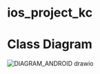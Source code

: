 # ios_project_kc

# Class Diagram


![DIAGRAM_ANDROID drawio](https://github.com/wellconnectlive/ios_project_kc/assets/36207623/44031e74-f7dd-49df-9ac9-13544c38b980)
